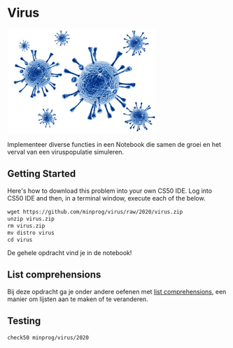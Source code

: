 # Virus

![](distro/virus.jpg)

Implementeer diverse functies in een Notebook die samen de groei en het verval van een viruspopulatie simuleren.

## Getting Started

Here's how to download this problem into your own CS50 IDE. Log into CS50 IDE and then, in a terminal window, execute each of the below.

    wget https://github.com/minprog/virus/raw/2020/virus.zip
    unzip virus.zip
    rm virus.zip
    mv distro virus
    cd virus

De gehele opdracht vind je in de notebook!

## List comprehensions

Bij deze opdracht ga je onder andere oefenen met [list comprehensions](/theory/comprehensions), een manier om lijsten aan te maken of te veranderen.

## Testing

    check50 minprog/virus/2020
